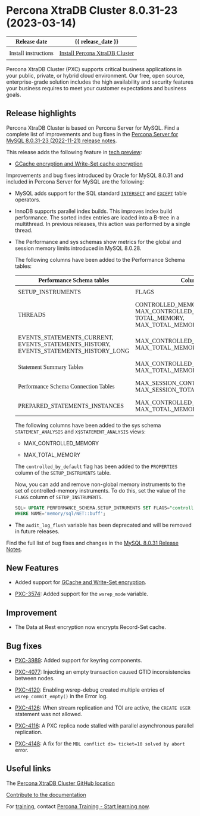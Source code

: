 # Percona XtraDB Cluster 8.0.31-23 (2023-03-14)

<style>
    table {
        width=50%;
        font-family: Poppins;
    }
    table td {
        border: 0px;
        padding: 8px;
    }
</style>

| Release date | {{ release_date }} |
|---|---|
| Install instructions | [Install Percona XtraDB Cluster](https://docs.percona.com/percona-xtradb-cluster/8.0/install-index.html) |

Percona XtraDB Cluster (PXC) supports critical business applications in your public, private, or hybrid cloud environment. Our free, open source, enterprise-grade solution includes the high availability and security features your business requires to meet your customer expectations and business goals.

## Release highlights

Percona XtraDB Cluster is based on Percona Server for MySQL. Find a complete list of improvements and bug fixes in the [Percona Server for MySQL 8.0.31-23 (2022-11-21) release notes](https://docs.percona.com/percona-server/8.0/release-notes/8.0.31-23.html).

This release adds the following feature in [tech preview](/glossary.md#tech-preview):

* [GCache encryption and Write-Set cache encryption](/gcache-write-set-cache-encryption.md)

Improvements and bug fixes introduced by Oracle for MySQL 8.0.31 and included in Percona Server for MySQL are the following:

* MySQL adds support for the SQL standard [`INTERSECT`](https://dev.mysql.com/doc/refman/8.0/en/intersect.html) and [`EXCEPT`](https://dev.mysql.com/doc/refman/8.0/en/except.html) table operators.

* InnoDB supports parallel index builds. This improves index build performance. The sorted index entries are loaded into a B-tree in a multithread. In previous releases, this action was performed by a single thread.

* The Performance and sys schemas show metrics for the global and session memory limits introduced in MySQL 8.0.28.

    The following columns have been added to the Performance Schema tables:

    | Performance Schema tables                                                            | Columns                                                   |
    | ------------------------------------------------------------------------------------ | --------------------------------------------------------- |
    | SETUP_INSTRUMENTS                                                                    | FLAGS                                                     |
    | THREADS                                                                              | CONTROLLED_MEMORY, MAX_CONTROLLED_MEMORY, TOTAL_MEMORY, MAX_TOTAL_MEMORY |
    | EVENTS_STATEMENTS_CURRENT, EVENTS_STATEMENTS_HISTORY, EVENTS_STATEMENTS_HISTORY_LONG | MAX_CONTROLLED_MEMORY, MAX_TOTAL_MEMORY                   |
    | Statement Summary Tables                                                             | MAX_CONTROLLED_MEMORY, MAX_TOTAL_MEMORY                   |
    | Performance Schema Connection Tables                                                 | MAX_SESSION_CONTROLLED_MEMORY, MAX_SESSION_TOTAL_MEMORY   |
    | PREPARED_STATEMENTS_INSTANCES                                                        | MAX_CONTROLLED_MEMORY, MAX_TOTAL_MEMORY                   |

    The following columns have been added to the sys schema `STATEMENT_ANALYSIS` and `X$STATEMENT_ANALYSIS` views:

    * MAX_CONTROLLED_MEMORY

    * MAX_TOTAL_MEMORY

    The `controlled_by_default` flag has been added to the `PROPERTIES` column of the `SETUP_INSTRUMENTS` table.

    Now, you can add and remove non-global memory instruments to the set of controlled-memory instruments. To do this, set the value of the `FLAGS` column of `SETUP_INSTRUMENTS`.

    ```sql
    SQL> UPDATE PERFORMANCE_SCHEMA.SETUP_INTRUMENTS SET FLAGS="controlled" 
    WHERE NAME='memory/sql/NET::buff';
    ```

* The `audit_log_flush` variable has been deprecated and will be removed in future releases.

Find the full list of bug fixes and changes in the [MySQL 8.0.31 Release Notes](https://dev.mysql.com/doc/relnotes/mysql/8.0/en/news-8-0-31.html).

## New Features

* Added support for [GCache and Write-Set encryption](/gcache-write-set-cache-encryption.md).

* [PXC-3574](https://jira.percona.com/browse/PXC-3574): Added support for the `wsrep_mode` variable.

## Improvement

* The Data at Rest encryption now encrypts Record-Set cache.

## Bug fixes

* [PXC-3989](https://jira.percona.com/browse/PXC-3989): Added support for keyring components. 

* [PXC-4077](https://jira.percona.com/browse/PXC-4077): Injecting an empty transaction caused GTID inconsistencies between nodes.

* [PXC-4120](https://jira.percona.com/browse/PXC-4120): Enabling wsrep-debug created multiple entries of `wsrep_commit_empty()` in the Error log.

* [PXC-4126](https://jira.percona.com/browse/PXC-4126): When stream replication and TOI are active, the `CREATE USER` statement was not allowed.

* [PXC-4116](https://jira.percona.com/browse/PXC-4116): A PXC replica node stalled with parallel asynchronous parallel replication.

* [PXC-4148](https://jira.percona.com/browse/PXC-4148): A fix for the `MDL conflict db= ticket=10 solved by abort` error.

## Useful links

The [Percona XtraDB Cluster GitHub location](https://github.com/percona/percona-xtradb-cluster)

[Contribute to the documentation](https://github.com/percona/pxc-docs/blob/8.0/contributing.md)

For [training](https://www.percona.com/training), contact [Percona Training - Start learning now](https://learn.percona.com/contact-me).
